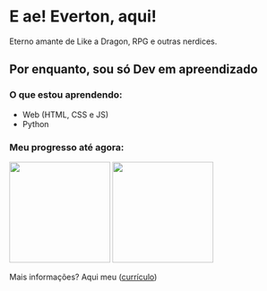 # E ae! Everton, aqui!
Eterno amante de Like a Dragon, RPG e outras nerdices.

## Por enquanto, sou só Dev em apreendizado

### O que estou aprendendo:

- Web (HTML, CSS e JS)
- Python

### Meu progresso até agora:

<img height="180em" src="https://github-readme-stats.vercel.app/api?username=MajimbaV&show_icons=true&theme=dracula&include_all_commits=true&count_private=true/&gt">
<img height="180em" src="https://github-readme-stats-eight-theta.vercel.app/api/top-langs/?username=MajimbaV&layout=compact&langs_count=8&theme=dracula">

Mais informações? Aqui meu ([currículo](https://majimbav.github.io/InfoWeb-Curriculo/%22%3E))

